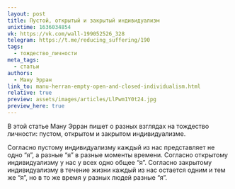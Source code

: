 ```yaml
---
layout: post
title: Пустой, открытый и закрытый индивидуализм
unixtime: 1636034854
vk: https://vk.com/wall-199052526_328
telegram: https://t.me/reducing_suffering/190
tags:
  - тождество_личности
meta_tags:
  - статьи
authors:
  - Ману Эрран
link_to: manu-herran-empty-open-and-closed-individualism.html
relative: true
preview: assets/images/articles/LlPwm1Y0t24.jpg
preview_here: true
---
```

В этой статье Ману Эрран пишет о разных взглядах на тождество личности: пустом, открытом и закрытом индивидуализме.

Согласно пустому индивидуализму каждый из нас представляет не одно “я”, а разные “я” в разные моменты времени. Согласно открытому индивидуализму у нас у всех одно общее “я”. Согласно закрытому индивидуализму в течение жизни каждый из нас остается одним и тем же “я”, но в то же время у разных людей разные “я”.